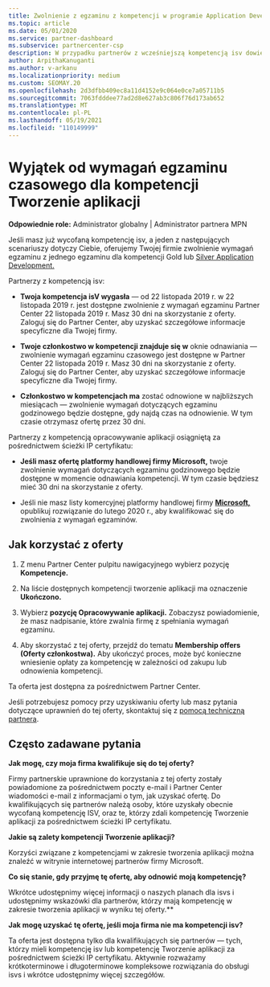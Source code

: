 ```yaml
---
title: Zwolnienie z egzaminu z kompetencji w programie Application Development
ms.topic: article
ms.date: 05/01/2020
ms.service: partner-dashboard
ms.subservice: partnercenter-csp
description: W przypadku partnerów z wcześniejszą kompetencją isv dowiedz się, jak uzyskać wyjątek od wymagań egzaminu na czas jednego egzaminu dla kompetencji Opracowywanie aplikacji
author: ArpithaKanuganti
ms.author: v-arkanu
ms.localizationpriority: medium
ms.custom: SEOMAY.20
ms.openlocfilehash: 2d3dfbb409ec8a11d4152e9c064e0ce7a05711b5
ms.sourcegitcommit: 7063fdddee77ad2d8e627ab3c806f76d173ab652
ms.translationtype: MT
ms.contentlocale: pl-PL
ms.lasthandoff: 05/19/2021
ms.locfileid: "110149999"
---
```

# <a name="one-time-exam-requirements-exemption-for-the-application-development-competency"></a>Wyjątek od wymagań egzaminu czasowego dla kompetencji Tworzenie aplikacji

**Odpowiednie role:** Administrator globalny | Administrator partnera MPN

Jeśli masz już wycofaną kompetencję isv, a jeden z następujących scenariuszy dotyczy Ciebie, oferujemy Twojej firmie zwolnienie wymagań egzaminu z jednego egzaminu dla kompetencji Gold lub [Silver Application Development.](https://partner.microsoft.com/membership/application-development-competency) 

Partnerzy z kompetencją isv:

- **Twoja kompetencja isV wygasła** — od 22 listopada 2019 r. w 22 listopada 2019 r. jest dostępne zwolnienie z wymagań egzaminu Partner Center 22 listopada 2019 r. Masz 30 dni na skorzystanie z oferty. Zaloguj się do Partner Center, aby uzyskać szczegółowe informacje specyficzne dla Twojej firmy.

- **Twoje członkostwo w kompetencji znajduje się w** oknie odnawiania — zwolnienie wymagań egzaminu czasowego jest dostępne w Partner Center 22 listopada 2019 r. Masz 30 dni na skorzystanie z oferty. Zaloguj się do Partner Center, aby uzyskać szczegółowe informacje specyficzne dla Twojej firmy.

- **Członkostwo w kompetencjach ma** zostać odnowione w najbliższych miesiącach — zwolnienie wymagań dotyczących egzaminu godzinowego będzie dostępne, gdy najdą czas na odnowienie. W tym czasie otrzymasz ofertę przez 30 dni.

Partnerzy z kompetencją opracowywanie aplikacji osiągniętą za pośrednictwem ścieżki IP certyfikatu:

- **Jeśli masz ofertę platformy handlowej firmy Microsoft,** twoje zwolnienie wymagań dotyczących egzaminu godzinowego będzie dostępne w momencie odnawiania kompetencji. W tym czasie będziesz mieć 30 dni na skorzystanie z oferty.

- Jeśli nie masz listy komercyjnej platformy handlowej firmy **[Microsoft,](https://azure.microsoft.com/overview/commercial-marketplace/)** opublikuj rozwiązanie do lutego 2020 r., aby kwalifikować się do zwolnienia z wymagań egzaminów.

## <a name="how-to-take-advantage-of-your-offer"></a>Jak korzystać z oferty

1. Z menu Partner Center pulpitu nawigacyjnego wybierz pozycję **Kompetencje.**
2. Na liście dostępnych kompetencji tworzenie aplikacji ma oznaczenie **Ukończono.**

3. Wybierz **pozycję Opracowywanie aplikacji.** Zobaczysz powiadomienie, że masz nadpisanie, które zwalnia firmę z spełniania wymagań egzaminu. 

4. Aby skorzystać z tej oferty, przejdź do tematu **Membership offers (Oferty członkostwa).** Aby ukończyć proces, może być konieczne wniesienie opłaty za kompetencję w zależności od zakupu lub odnowienia kompetencji. 

Ta oferta jest dostępna za pośrednictwem Partner Center.

Jeśli potrzebujesz pomocy przy uzyskiwaniu oferty lub masz pytania dotyczące uprawnień do tej oferty, skontaktuj się z [pomocą techniczną partnera](https://partner.microsoft.com/Support). 

## <a name="frequently-asked-questions"></a>Często zadawane pytania

**Jak mogę, czy moja firma kwalifikuje się do tej oferty?**

Firmy partnerskie uprawnione do korzystania z tej oferty zostały powiadomione za pośrednictwem poczty e-mail i Partner Center wiadomości e-mail z informacjami o tym, jak uzyskać ofertę. Do kwalifikujących się partnerów należą osoby, które uzyskały obecnie wycofaną kompetencję ISV, oraz te, którzy zdali kompetencję Tworzenie aplikacji za pośrednictwem ścieżki IP certyfikatu. 

**Jakie są zalety kompetencji Tworzenie aplikacji?**

Korzyści związane z kompetencjami w zakresie tworzenia aplikacji można znaleźć w witrynie internetowej partnerów firmy Microsoft. 

**Co się stanie, gdy przyjmę tę ofertę, aby odnowić moją kompetencję?** 

Wkrótce udostępnimy więcej informacji o naszych planach dla isvs i udostępnimy wskazówki dla partnerów, którzy mają kompetencję w zakresie tworzenia aplikacji w wyniku tej oferty.**  

**Jak mogę uzyskać tę ofertę, jeśli moja firma nie ma kompetencji isv?**

Ta oferta jest dostępna tylko dla kwalifikujących się partnerów — tych, którzy mieli kompetencję isv lub kompetencję Tworzenie aplikacji za pośrednictwem ścieżki IP certyfikatu. Aktywnie rozważamy krótkoterminowe i długoterminowe kompleksowe rozwiązania do obsługi isvs i wkrótce udostępnimy więcej szczegółów. 


